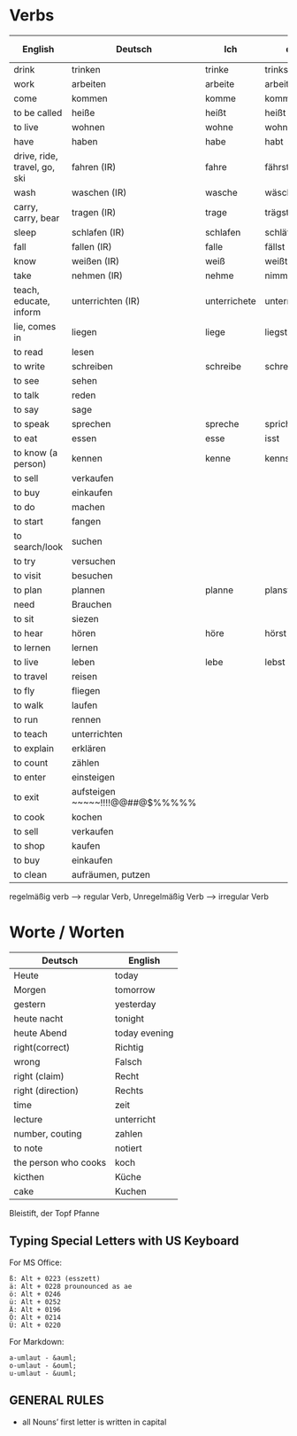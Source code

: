 # Verbs

| English|Deutsch|Ich|du|er / sie /es|wir|ihr|Sie(formal) / sie(plural)|
|--- |--- |--- |--- |--- |--- |--- |--- |
|drink|trinken|trinke|trinkst|trinkt|trinken|trinkt|trinken|
|work|arbeiten|arbeite|arbeitest|arbeitet|arbeiten|arbeitet|arbeiten|
|come|kommen|komme|kommst|kommt|kommen|kommt|kommen|
|to be called|heiße|heißt|heißt|heißt|heißen|heißt|heißen|
|to live|wohnen|wohne|wohnst|wohnt|wohnen|wohnt|wohnen|
|have|haben|habe|habt|habt|haben|habt|haben|
|drive, ride, travel, go, ski|fahren (IR)|fahre|fährst|fährt|fahren|fahrt|fahren|
|wash|waschen (IR)|wasche|wäschst|wäscht|waschen|wascht|waschen|
|carry, carry, bear|tragen (IR)|trage|trägst|trägt|tragen|tragt|tragen|
|sleep|schlafen (IR)|schlafen|schläfst|schläft|schlafen|schlaft|schlafen|
|fall|fallen (IR)|falle|fällst|fäallt|fallen|fallt|fallen|
|know|weißen (IR)|weiß|weißt|weißt|wissen|wisst|wissen|
|take|nehmen (IR)|nehme|nimmst|nimmt|nehmen|nehmt|nehmen|
|teach, educate, inform|unterrichten (IR)|unterrichete|unterrichtest|unterichtete|unterrichten|unterrichtet|unterrichten|
|lie, comes in|liegen|liege|liegst|liegt|liegen|liegt|liegen|
|to read|lesen|||||||
|to write|schreiben|schreibe|schreibst|schreibt|schreiben|schreibt|schreiben|
|to see|sehen|||||||
|to talk|reden|||||||
|to say|sage|||||||
|to speak|sprechen|spreche|sprichst|spricht|sprechen|sprecht|sprechen|
|to eat|essen|esse|isst|isst|essen|esst|essen|
|to know (a person)|kennen|kenne|kennst|kennt|kennen|kennt|kennen|
|to sell|verkaufen|||||||
|to buy|einkaufen|||||||
|to do|machen|||||||
|to start|fangen|||||||
|to search/look|suchen|||||||
|to try|versuchen|||||||
|to visit|besuchen|||||||
|to plan|plannen|planne|planst|plant|planen|plant|plannen|
|need|Brauchen||||
|to sit|siezen|
|to hear|h&ouml;ren|h&ouml;re|h&ouml;rst|h&ouml;rt|h&ouml;ren|h&ouml;rt|h&ouml;ren|
|to lernen|lernen|
|to live|leben|lebe|lebst|lebt|leben|lebt|leben|
|to travel|reisen|
|to fly|fliegen|
|to walk|laufen|
|to run|rennen|
|to teach|unterrichten|
|to explain|erklären|
|to count|zählen|
|to enter|einsteigen|
|to exit|aufsteigen ~~~~~!!!!@@##@$%%%%%|
|to cook|kochen|
|to sell|verkaufen|
|to shop|kaufen|
|to buy|einkaufen|
|to clean|aufr&auml;umen, putzen|

regelmäßig verb --> regular Verb, Unregelmäßig Verb --> irregular Verb

# Worte / Worten

|Deutsch|English|
|---|---|
|Heute|today|
|Morgen|tomorrow|
|gestern|yesterday|
|heute nacht|tonight|
|heute Abend|today evening|
|right(correct)|Richtig|
|wrong|Falsch|
|right (claim)|Recht|
|right (direction)|Rechts|
|time|zeit|
|lecture|unterricht|
|number, couting|zahlen|
|to note|notiert|
|the person who cooks|koch|
|kicthen|K&uuml;che|
|cake|Kuchen|

Blei­stift, der
Topf
Pfanne

## Typing Special Letters with US Keyboard

For MS Office:

    ß: Alt + 0223 (esszett)
    ä: Alt + 0228 prounounced as ae
    ö: Alt + 0246
    ü: Alt + 0252
    Ä: Alt + 0196
    Ö: Alt + 0214
    Ü: Alt + 0220

For Markdown:

    a-umlaut - &auml;
    o-umlaut - &ouml;
    u-umlaut - &uuml;

## GENERAL RULES

-   all Nouns’ first letter is written in capital
